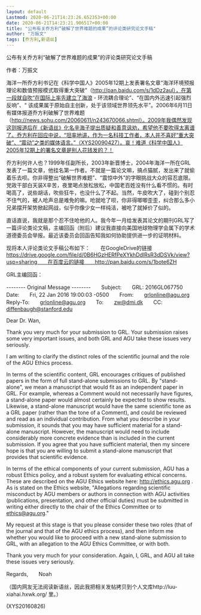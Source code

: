 ```yaml
---
layout: default
Lastmod: 2020-06-21T14:23:26.652353+00:00
date: 2020-06-21T14:23:21.906517+00:00
title: "公布有关乔方利“破解了世界难题的成果”的评论类研究论文手稿"
author: "万振文"
tags: [乔方利,新语丝]
---
```


公布有关乔方利“破解了世界难题的成果”的评论类研究论文手稿

作者：万振文

海洋一所乔方利书记在《科学中国人》2005年12期上发表署名文章“海洋环境预报理论和数值预报模式取得重大突破”（http://pan.baidu.com/s/1dDz2aul），在第一段就自吹“在国际上率先建立了海浪 - 环流耦合理论”、“在国内外迅速引起强烈反响”、“ 该成果属于原始自主创新，处于该领域世界领先水平”。2006年6月11日有媒体报道乔方利破解了世界难题（http://news.sohu.com/20060611/n243670066.shtml）。2009年我偶然发现这则报道后在《新语丝》化名辛海子提出质疑和善意讽劝，希望他不要吹得太离谱了。乔方利在回应中说，“坦率地讲，作为一名科技工作者，本人并不喜好“重大突破”、“震动”之类的媒体语言。”（XYS20090427）。哀！难道《科学中国人》2005年12期上的署名文章是别人花钱发的？！

乔方利何许人也？1999年任副所长，2003年新晋博士，2004年海洋一所在GRL发表了一篇文章，他挂名第一作者。不就是一篇论文嘛，搞点猫腻，发出来了就偷着乐去呗。你非得整出“破解世界难题”、“震惊中外”的字眼挑战大众的容忍底限。党政干部白天装X辛苦，夜里喝点放松放松，中国老百姓没有什么看不惯的。有时喝高了，说些胡话，吹些狂牛，也没什么了不起。当然，牛皮吹大了，碰到个别忍不住气的，被人呛声总是难免的嘛。呛就呛了呗，你非得唧唧歪歪，纠合那么多小兄弟摆开架势掀起网战，似乎你像少女一样纯洁，被呛了就掉价了似的。

直话直说，我就是那个忍不住呛他的人。我今年一月给发表其论文的期刊GRL写了一篇评论类论文稿，主编回函（附后）建议我直接向美国地球物理学会属下的学术道德委员会举报。最近该委员会回函告知我如何协助提供进一步的证明材料。

现将本人评论类论文手稿公布如下：　　在GoogleDrive的链接　　https://drive.google.com/file/d/0B6HGzHERfPeXYkhDdlRsR3dDSVk/view?usp=sharing　　在百度云的链接　　http://pan.baidu.com/s/1bote6ZH

GRL主编回函：

-------- Original Message --------　　Subject:　　GRL: 2016GL067750　　Date:　　Fri, 22 Jan 2016 19:00:03 -0500　　From:　　<grlonline@agu.org>　　Reply-To:　　<grlonline@agu.org>　　To:　　<zw@dmi.dk>　　CC:　　<diffenbaugh@stanford.edu>

Dear Dr. Wan,

Thank you very much for your submission to GRL. Your submission raises some very important issues, and both GRL and AGU take these issues very seriously.

I am writing to clarify the distinct roles of the scientific journal and the role of the AGU Ethics process.

In terms of the scientific content, GRL encourages critiques of published papers in the form of full stand-alone submissions to GRL. By "stand-alone", we mean a manuscript that would fit as an independent paper in GRL. For example, whereas a Comment would not necessarily have figures, a stand-alone paper would almost certainly be expected to show results. Likewise, a stand-alone manuscript would have the same scientific tone as a GRL paper (rather than the tone of a Comment), and could be reviewed and read as an individual contribution. From what you describe in your submission, it sounds that you may have sufficient material for a stand-alone manuscript. However, the manuscript would need to include considerably more concrete evidence than is included in the current submission. If you agree that you have sufficient material, then my sincere hope is that you are willing to submit a stand-alone manuscript that provides that scientific evidence.

In terms of the ethical components of your current submission, AGU has a robust Ethics policy, and a robust system for evaluating ethical concerns. These are described on the AGU Ethics website here: http://ethics.agu.org . As is stated on the Ethics website, "Allegations regarding scientific misconduct by AGU members or authors in connection with AGU activities (publications, presentation, and other official duties) must be submitted in writing either directly to the chair of the Ethics Committee or to ethics@agu.org."

My request at this stage is that you please consider these two roles (that of the journal and that of the AGU ethics process), and then inform me whether you would like to proceed with a new stand-alone submission to GRL, with an allegation to the AGU Ethics Committee, or with both.

Thank you very much for your consideration. Again, I, GRL, and AGU all take these issues very seriously.

Regards,　　Noah

（国内网友无法阅读新语丝，因此我把相关发帖拷贝到个人文库http://luu-xiahai.hxwk.org/ 里。）

(XYS20160826)

